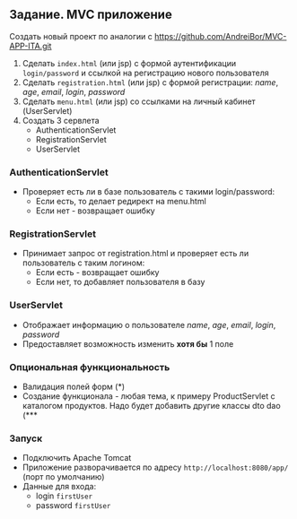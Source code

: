 ## Задание. MVC приложение

Создать новый проект по аналогии с https://github.com/AndreiBor/MVC-APP-ITA.git

1) Сделать `index.html` (или jsp) с формой аутентификации `login/password` и ссылкой на регистрацию нового пользователя
2) Сделать `registration.html` (или jsp) с формой регистрации: _name_, _age_, _email_, _login_, _password_
3) Сделать `menu.html` (или jsp) со ссылками на личный кабинет (UserServlet)
4) Создать 3 сервлета
   - AuthenticationServlet
   - RegistrationServlet
   - UserServlet

### AuthenticationServlet
- Проверяет есть ли в базе пользователь с такими login/password:
  - Если есть, то делает редирект на menu.html
  - Если нет - возвращает ошибку

### RegistrationServlet
- Принимает запрос от registration.html и проверяет есть ли пользователь с таким логином:
  - Если есть - возвращает ошибку
  - Если нет, то добавляет пользователя в базу

### UserServlet
- Отображает информацию о пользователе _name_, _age_, _email_, _login_, _password_
- Предоставляет возможность изменить **хотя бы** 1 поле

### Опциональная функциональность
- Валидация полей форм (*)
- Создание функционала - любая тема, к примеру ProductServlet с каталогом продуктов. Надо будет добавить другие классы dto dao (***

### Запуск
- Подключить Apache Tomcat
- Приложение разворачивается по адресу `http://localhost:8080/app/` (порт по умолчанию)
- Данные для входа: 
  - login `firstUser`
  - password `firstUser`